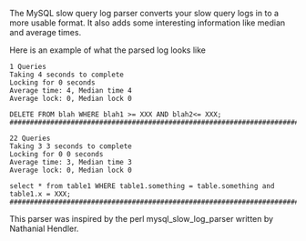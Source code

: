 The MySQL slow query log parser converts your slow query logs in to a more usable format. It also adds some interesting information like median and average times.

Here is an example of what the parsed log looks like

```
1 Queries
Taking 4 seconds to complete
Locking for 0 seconds
Average time: 4, Median time 4
Average lock: 0, Median lock 0

DELETE FROM blah WHERE blah1 >= XXX AND blah2<= XXX;
################################################################################

22 Queries
Taking 3 3 seconds to complete
Locking for 0 0 seconds
Average time: 3, Median time 3
Average lock: 0, Median lock 0

select * from table1 WHERE table1.something = table.something and table1.x = XXX;
################################################################################
```

This parser was inspired by the perl mysql_slow_log_parser written by Nathanial Hendler.